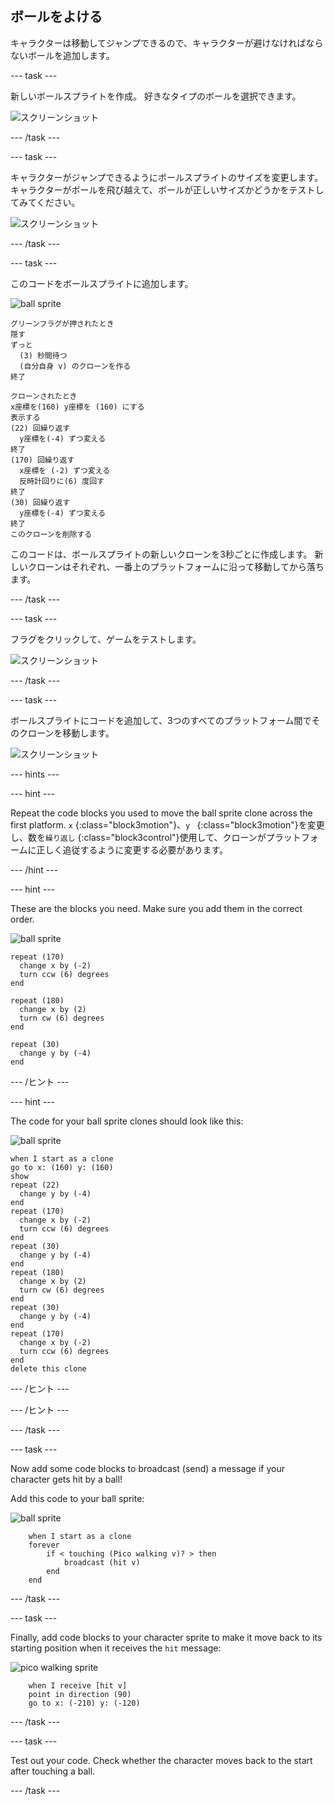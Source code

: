 ## ボールをよける

キャラクターは移動してジャンプできるので、キャラクターが避けなければならないボールを追加します。

\--- task \---

新しいボールスプライトを作成。 好きなタイプのボールを選択できます。

![スクリーンショット](images/dodge-balls.png)

\--- /task \---

\--- task \---

キャラクターがジャンプできるようにボールスプライトのサイズを変更します。 キャラクターがボールを飛び越えて、ボールが正しいサイズかどうかをテストしてみてください。

![スクリーンショット](images/dodge-ball-resize.png)

\--- /task \---

\--- task \---

このコードをボールスプライトに追加します。

![ball sprite](images/ball_sprite.png)

```blocks3
グリーンフラグが押されたとき
隠す
ずっと
  (3) 秒間待つ
  (自分自身 v) のクローンを作る
終了
```

```blocks3
クローンされたとき
x座標を(160) y座標を (160) にする
表示する
(22) 回繰り返す
  y座標を(-4) ずつ変える
終了
(170) 回繰り返す 
  x座標を (-2) ずつ変える
  反時計回りに(6) 度回す
終了
(30) 回繰り返す 
  y座標を(-4) ずつ変える
終了
このクローンを削除する
```

このコードは、ボールスプライトの新しいクローンを3秒ごとに作成します。 新しいクローンはそれぞれ、一番上のプラットフォームに沿って移動してから落ちます。

\--- /task \---

\--- task \---

フラグをクリックして、ゲームをテストします。

![スクリーンショット](images/dodge-ball-test.png)

\--- /task \---

\--- task \---

ボールスプライトにコードを追加して、3つのすべてのプラットフォーム間でそのクローンを移動します。

![スクリーンショット](images/dodge-ball-more-motion.png)

\--- hints \---

\--- hint \---

Repeat the code blocks you used to move the ball sprite clone across the first platform. `x` {:class="block3motion"}、`y ` {:class="block3motion"}を変更し、数を`繰り返し` {:class="block3control"}使用して、クローンがプラットフォームに正しく追従するように変更する必要があります。

\--- /hint \---

\--- hint \---

These are the blocks you need. Make sure you add them in the correct order.

![ball sprite](images/ball_sprite.png)

```blocks3
repeat (170) 
  change x by (-2)
  turn ccw (6) degrees
end

repeat (180) 
  change x by (2)
  turn cw (6) degrees
end

repeat (30) 
  change y by (-4)
end
```

\--- /ヒント \---

\--- hint \---

The code for your ball sprite clones should look like this:

![ball sprite](images/ball_sprite.png)

```blocks3
when I start as a clone
go to x: (160) y: (160)
show
repeat (22) 
  change y by (-4)
end
repeat (170) 
  change x by (-2)
  turn ccw (6) degrees
end
repeat (30) 
  change y by (-4)
end
repeat (180) 
  change x by (2)
  turn cw (6) degrees
end
repeat (30) 
  change y by (-4)
end
repeat (170) 
  change x by (-2)
  turn ccw (6) degrees
end
delete this clone
```

\--- /ヒント \---

\--- /ヒント \---

\--- /task \---

\--- task \---

Now add some code blocks to broadcast (send) a message if your character gets hit by a ball!

Add this code to your ball sprite:

![ball sprite](images/ball_sprite.png)

```blocks3
    when I start as a clone
    forever
        if < touching (Pico walking v)? > then
            broadcast (hit v)
        end
    end
```

\--- /task \---

\--- task \---

Finally, add code blocks to your character sprite to make it move back to its starting position when it receives the `hit` message:

![pico walking sprite](images/pico_walking_sprite.png)

```blocks3
    when I receive [hit v]
    point in direction (90)
    go to x: (-210) y: (-120)
```

\--- /task \---

\--- task \---

Test out your code. Check whether the character moves back to the start after touching a ball.

\--- /task \---